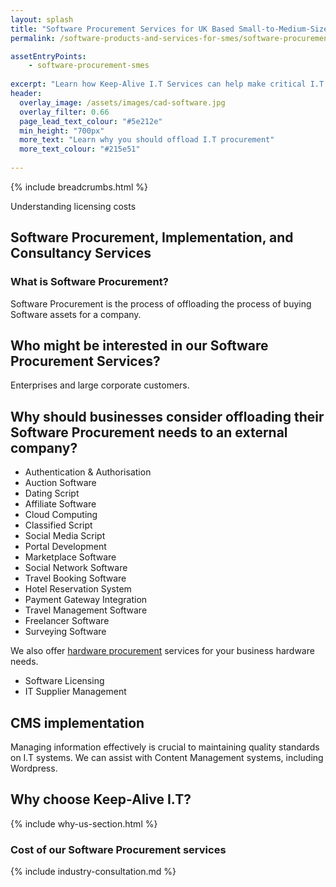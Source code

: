 ```yaml
---
layout: splash
title: "Software Procurement Services for UK Based Small-to-Medium-Sized Enterprise Businesses (SMEs)"
permalink: /software-products-and-services-for-smes/software-procurement

assetEntryPoints:
    - software-procurement-smes
    
excerpt: "Learn how Keep-Alive I.T Services can help make critical I.T Software decisions and develop bespoke Software solutions for your business."
header:
  overlay_image: /assets/images/cad-software.jpg
  overlay_filter: 0.66 
  page_lead_text_colour: "#5e212e"
  min_height: "700px"
  more_text: "Learn why you should offload I.T procurement"
  more_text_colour: "#215e51"
  
---
```


{% include breadcrumbs.html %}

Understanding licensing costs

## Software Procurement, Implementation, and Consultancy Services

### What is Software Procurement?
Software Procurement is the process of offloading the process of buying Software assets for a company.

## Who might be interested in our Software Procurement Services?
Enterprises and large corporate customers.

## Why should businesses consider offloading their Software Procurement needs to an external company?


- Authentication & Authorisation
- Auction Software
- Dating Script
- Affiliate Software
- Cloud Computing
- Classified Script
- Social Media Script
- Portal Development
- Marketplace Software
- Social Network Software
- Travel Booking Software
- Hotel Reservation System
- Payment Gateway Integration
- Travel Management Software
- Freelancer Software
- Surveying Software

We also offer <a href="">hardware procurement</a> services for your business hardware needs.

- Software Licensing
- IT Supplier Management


## CMS implementation
Managing information effectively is crucial to maintaining quality standards on I.T systems. We can assist with Content Management systems, including Wordpress.


## Why choose Keep-Alive I.T?
{% include why-us-section.html %}

### Cost of our Software Procurement services

{% include industry-consultation.md %}